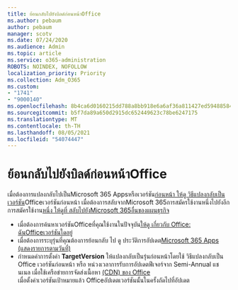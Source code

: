 ```yaml
---
title: ย้อนกลับไปยังบิลด์ก่อนหน้าOffice
ms.author: pebaum
author: pebaum
manager: scotv
ms.date: 07/24/2020
ms.audience: Admin
ms.topic: article
ms.service: o365-administration
ROBOTS: NOINDEX, NOFOLLOW
localization_priority: Priority
ms.collection: Adm_O365
ms.custom:
- "1741"
- "9000140"
ms.openlocfilehash: 8b4ca6d0160215dd788a8bb918e6a6af36a811427ed594885843140cc1727c16
ms.sourcegitcommit: b5f7da89a650d2915dc652449623c78be6247175
ms.translationtype: MT
ms.contentlocale: th-TH
ms.lasthandoff: 08/05/2021
ms.locfileid: "54074447"
---
```

# <a name="roll-back-to-an-earlier-build-of-office"></a>ย้อนกลับไปยังบิลด์ก่อนหน้าOffice

เมื่อต้องการแปลงกลับไปเป็นMicrosoft 365 Appsหรือเวอร์ชัน[ก่อนหน้า ให้ดู วิธีแปลงกลับเป็นเวอร์ชัน](https://support.microsoft.com/help/2770432/how-to-revert-to-an-earlier-version-of-office-2013-or-office-2016-clic)Officeเวอร์ชันก่อนหน้า เมื่อต้องการสลับจากMicrosoft 365การสมัครใช้งานหนึ่งไปยังอีกการสมัครใช้งาน[หนึ่ง ให้ดูที่ สลับไปยังMicrosoft 365อื่นของแผนธุรกิจ](https://docs.microsoft.com/office365/admin/subscriptions-and-billing/switch-to-a-different-plan)

- เมื่อต้องการค้นหาเวอร์ชันOfficeที่คุณใช้งานในปัจจุบัน[ให้ดู เกี่ยวกับ Office: ฉันOfficeเวอร์ชันใดอยู่](https://support.office.com/article/about-office-what-version-of-office-am-i-using-932788b8-a3ce-44bf-bb09-e334518b8b19)
- เมื่อต้องการระบุรุ่นที่คุณต้องการย้อนกลับ ไป ดู ประวัติการอัปเดต[Microsoft 365 Apps (แสดงรายการตามวันที่)](https://docs.microsoft.com/officeupdates/update-history-office365-proplus-by-date?redirectSourcePath=%252fen-us%252farticle%252fae942449-1fca-4484-898b-a933ea23def7)
- กําหนดค่าการตั้งค่า **TargetVersion** ให้แปลงกลับเป็นรุ่นก่อนหน้าโดยใช้ วิธีแปลงกลับเป็น Office เวอร์ชันก่อนหน้า หรือ หน่วงเวลาการรับการอัปเดตฟีเจอร์จาก Semi-Annual แชนเนล เมื่อใช้เครือข่ายการจัดส่งเนื้อหา [(CDN) ของ Office](https://docs.microsoft.com/deployoffice/delay-receiving-feature-updates-from-deferred-channel-for-office-365-proplus#delay-receiving-feature-updates-from-semi-annual-channel-when-using-the-office-content-delivery-network-cdn) [](https://support.microsoft.com/help/2770432/how-to-revert-to-an-earlier-version-of-office-2013-or-office-2016-clic)</br>
    เมื่อตั้งค่าเวอร์ชันเป้าหมายแล้ว Officeอัปเดตเวอร์ชันนั้นในครั้งถัดไปที่อัปเดต